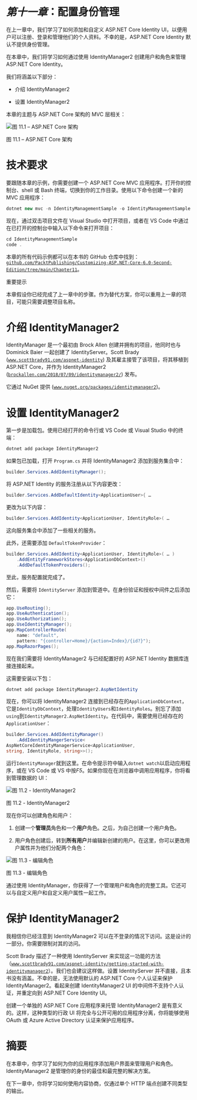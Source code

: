 # *第十一章*：配置身份管理

在上一章中，我们学习了如何添加和自定义 ASP.NET Core Identity UI，以便用户可以注册、登录和管理他们的个人资料。不幸的是，ASP.NET Core Identity 默认不提供身份管理。

在本章中，我们将学习如何通过使用 IdentityManager2 创建用户和角色来管理 ASP.NET Core Identity。

我们将涵盖以下部分：

+   介绍 IdentityManager2

+   设置 IdentityManager2

本章的主题与 ASP.NET Core 架构的 MVC 层相关：

![图 11.1 – ASP.NET Core 架构](img/Figure_11.1_B17996.jpg)

图 11.1 – ASP.NET Core 架构

# 技术要求

要跟随本章的示例，你需要创建一个 ASP.NET Core MVC 应用程序。打开你的控制台、shell 或 Bash 终端，切换到你的工作目录。使用以下命令创建一个新的 MVC 应用程序：

```cs
dotnet new mvc -n IdentityManagementSample -o IdentityManagementSample --auth Individual
```

现在，通过双击项目文件在 Visual Studio 中打开项目，或者在 VS Code 中通过在已打开的控制台中输入以下命令来打开项目：

```cs
cd IdentityManagementSample
code .
```

本章的所有代码示例都可以在本书的 GitHub 仓库中找到：[`github.com/PacktPublishing/Customizing-ASP.NET-Core-6.0-Second-Edition/tree/main/Chapter11`](https://github.com/PacktPublishing/Customizing-ASP.NET-Core-6.0-Second-Edition/tree/main/Chapter11)。

重要提示

本章假设你已经完成了上一章中的步骤。作为替代方案，你可以重用上一章的项目，可能只需要调整项目名称。

# 介绍 IdentityManager2

IdentityManager 是一个最初由 Brock Allen 创建并拥有的项目，他同时也与 Dominick Baier 一起创建了 IdentityServer。Scott Brady ([`www.scottbrady91.com/aspnet-identity`](https://www.scottbrady91.com/aspnet-identity)) 及其雇主接管了该项目，将其移植到 ASP.NET Core，并作为 IdentityManager2 ([`brockallen.com/2018/07/09/identitymanager2/`](https://brockallen.com/2018/07/09/identitymanager2/)) 发布。

它通过 NuGet 提供 ([`www.nuget.org/packages/identitymanager2`](https://www.nuget.org/packages/identitymanager2))。

# 设置 IdentityManager2

第一步是加载包。使用已经打开的命令行或 VS Code 或 Visual Studio 中的终端：

```cs
dotnet add package IdentityManager2
```

如果包已加载，打开 `Program.cs` 并将 IdentityManager2 添加到服务集合中：

```cs
builder.Services.AddIdentityManager();
```

将 ASP.NET Identity 的服务注册从以下内容更改：

```cs
builder.Services.AddDefaultIdentity<ApplicationUser>{ …
```

更改为以下内容：

```cs
builder.Services.AddIdentity<ApplicationUser, IdentityRole>( …
```

这向服务集合中添加了一些相关的服务。

此外，还需要添加 `DefaultTokenProvider`：

```cs
builder.Services.AddIdentity<ApplicationUser, IdentityRole>( … )
    .AddEntityFrameworkStores<ApplicationDbContext>()
    .AddDefaultTokenProviders();
```

至此，服务配置就完成了。

然后，需要将 `IdentityServer` 添加到管道中。在身份验证和授权中间件之后添加它：

```cs
app.UseRouting();
app.UseAuthentication();
app.UseAuthorization();
app.UseIdentityManager();
app.MapControllerRoute(
    name: "default",
    pattern: "{controller=Home}/{action=Index}/{id?}");
app.MapRazorPages();
```

现在我们需要将 IdentityManager2 与已经配置好的 ASP.NET Identity 数据库连接连接起来。

这需要安装以下包：

```cs
dotnet add package IdentityManager2.AspNetIdentity
```

现在，你可以将 IdentityManager2 连接到已经存在的`ApplicationDbContext`，它是`IdentityDbContext`，处理`IdentityUsers`和`IdentityRoles`。别忘了添加`using`到`IdentityManager2.AspNetIdentity`。在代码中，需要使用已经存在的`ApplicationUser`：

```cs
builder.Services.AddIdentityManager()
    .AddIdentityMangerService<
AspNetCoreIdentityManagerService<ApplicationUser, 
string, IdentityRole, string>>();
```

运行`IdentityManager`就到这里。在命令提示符中输入`dotnet watch`以启动应用程序，或在 VS Code 或 VS 中按*F5*。如果你现在在浏览器中调用应用程序，你将看到管理数据的 UI：

![图 11.2 - IdentityManager2](img/Figure_11.2_B17996.jpg)

图 11.2 - IdentityManager2

现在你可以创建角色和用户：

1.  创建一个**管理员**角色和一个**用户**角色。之后，为自己创建一个用户角色。

1.  用户角色创建后，转到**所有用户**并编辑新创建的用户。在这里，你可以更改用户属性并为他们分配两个角色：

![图 11.3 - 编辑角色](img/Figure_11.3_B17996.jpg)

图 11.3 - 编辑角色

通过使用 IdentityManager，你获得了一个管理用户和角色的完整工具。它还可以与自定义用户和自定义用户属性一起工作。

# 保护 IdentityManager2

我相信你已经注意到 IdentityManager2 可以在不登录的情况下访问。这是设计的一部分。你需要限制对其的访问。

Scott Brady 描述了一种使用 IdentityServer 来实现这一功能的方法（[`www.scottbrady91.com/aspnet-identity/getting-started-with-identitymanager2`](https://www.scottbrady91.com/aspnet-identity/getting-started-with-identitymanager2)）。我们也会建议这样做。设置 IdentityServer 并不直接，且本书没有涵盖。不幸的是，无法使用默认的 ASP.NET Core 个人认证来保护 IdentityManager2。看起来创建 IdentityManager2 UI 的中间件不支持个人认证，并重定向到 ASP.NET Core Identity UI。

创建一个单独的 ASP.NET Core 应用程序来托管 IdentityManager2 是有意义的。这样，这种类型的行政 UI 将完全与公开可用的应用程序分离，你将能够使用 OAuth 或 Azure Active Directory 认证来保护应用程序。

# 摘要

在本章中，你学习了如何为你的应用程序添加用户界面来管理用户和角色。IdentityManager2 是管理你的身份的最佳和最完整的解决方案。

在下一章中，你将学习如何使用内容协商，仅通过单个 HTTP 端点创建不同类型的输出。
